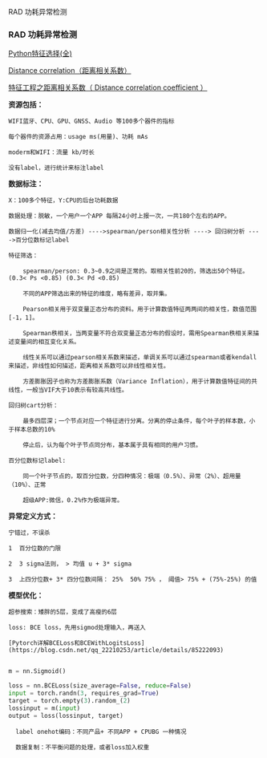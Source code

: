 RAD  功耗异常检测

###  RAD  功耗异常检测

[Python特征选择(全)](https://zhuanlan.zhihu.com/p/348201771)

[Distance correlation（距离相关系数）](https://blog.csdn.net/jiaoaodechunlv/article/details/80655592)

[特征工程之距离相关系数（ Distance correlation coefficient ）]()


**资源包括：**

	WIFI蓝牙、CPU、GPU、GNSS、Audio 等100多个器件的指标

	每个器件的资源占用：usage ms(用量)、功耗 mAs

	moderm和WIFI：流量 kb/时长
	
	没有label，进行统计来标注label
	
**数据标注：**

	X：100多个特征，Y:CPU的后台功耗数据
	
	数据处理：脱敏，一个用户一个APP 每隔24小时上报一次，一共180个左右的APP。
	
	数据归一化(减去均值/方差) ---->spearman/person相关性分析 ----> 回归树分析 ---->百分位数标记label
	
	特征筛选：
	
		spearman/person: 0.3~0.9之间是正常的。取相关性前20的，筛选出50个特征。(0.3< Ps <0.85) (0.3< Pd <0.85)
		
		不同的APP筛选出来的特征的维度，略有差异，取并集。
		
		Pearson相关用于双变量正态分布的资料。用于计算数值特征两两间的相关性，数值范围[-1，1]。

		Spearman秩相关，当两变量不符合双变量正态分布的假设时，需用Spearman秩相关来描述变量间的相互变化关系。

		线性关系可以通过pearson相关系数来描述，单调关系可以通过spearman或者kendall来描述，非线性如何描述，距离相关系数可以非线性相关性。

		方差膨胀因子也称为方差膨胀系数（Variance Inflation），用于计算数值特征间的共线性，一般当VIF大于10表示有较高共线性。
			
	回归树cart分析：
	
		最多四层深；一个节点对应一个特征进行分离。分离的停止条件，每个叶子的样本数，小于样本总数的10%
		
		停止后，认为每个叶子节点同分布，基本属于具有相同的用户习惯。
		
	百分位数标记label:
		
		同一个叶子节点的，取百分位数，分四种情况：极端（0.5%）、异常（2%）、超用量（10%）、正常
		
		超级APP:微信，0.2%作为极端异常。

**异常定义方式：**

	宁错过，不误杀

	1  百分位数的门限

	2  3 sigma法则， > 均值 u + 3* sigma

	3  上四分位数+ 3* 四分位数间隔： 25%  50% 75% ， 阈值> 75% + (75%-25%) 的值
	
**模型优化：**

	超参搜索：矮胖的5层，变成了高瘦的6层

	loss: BCE loss，先用sigmod处理输入，再送入

	[Pytorch详解BCELoss和BCEWithLogitsLoss](https://blog.csdn.net/qq_22210253/article/details/85222093)
	
``` python

m = nn.Sigmoid()

loss = nn.BCELoss(size_average=False, reduce=False)
input = torch.randn(3, requires_grad=True)
target = torch.empty(3).random_(2)
lossinput = m(input)
output = loss(lossinput, target)

```	

      label onehot编码：不同产品+ 不同APP + CPUBG 一种情况
      
      数据复制：不平衡问题的处理，或者loss加入权重


